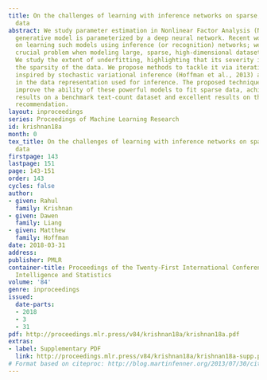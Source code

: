 ```yaml
---
title: On the challenges of learning with inference networks on sparse, high-dimensional
  data
abstract: We study parameter estimation in Nonlinear Factor Analysis (NFA) where the
  generative model is parameterized by a deep neural network. Recent work has focused
  on learning such models using inference (or recognition) networks; we identify a
  crucial problem when modeling large, sparse, high-dimensional datasets – underfitting.
  We study the extent of underfitting, highlighting that its severity increases with
  the sparsity of the data. We propose methods to tackle it via iterative optimization
  inspired by stochastic variational inference (Hoffman et al., 2013) and improvements
  in the data representation used for inference. The proposed techniques drastically
  improve the ability of these powerful models to fit sparse data, achieving state-of-the-art
  results on a benchmark text-count dataset and excellent results on the task of top-N
  recommendation.
layout: inproceedings
series: Proceedings of Machine Learning Research
id: krishnan18a
month: 0
tex_title: On the challenges of learning with inference networks on sparse, high-dimensional
  data
firstpage: 143
lastpage: 151
page: 143-151
order: 143
cycles: false
author:
- given: Rahul
  family: Krishnan
- given: Dawen
  family: Liang
- given: Matthew
  family: Hoffman
date: 2018-03-31
address: 
publisher: PMLR
container-title: Proceedings of the Twenty-First International Conference on Artficial
  Intelligence and Statistics
volume: '84'
genre: inproceedings
issued:
  date-parts:
  - 2018
  - 3
  - 31
pdf: http://proceedings.mlr.press/v84/krishnan18a/krishnan18a.pdf
extras:
- label: Supplementary PDF
  link: http://proceedings.mlr.press/v84/krishnan18a/krishnan18a-supp.pdf
# Format based on citeproc: http://blog.martinfenner.org/2013/07/30/citeproc-yaml-for-bibliographies/
---
```


